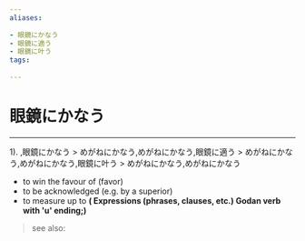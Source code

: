 ```yaml
---
aliases:
    
- 眼鏡にかなう
- 眼鏡に適う
- 眼鏡に叶う
tags:
    
---
```


# 眼鏡にかなう
---
1).
,眼鏡にかなう > めがねにかなう,めがねにかなう,眼鏡に適う > めがねにかなう,めがねにかなう,眼鏡に叶う > めがねにかなう,めがねにかなう

- to win the favour of (favor)
- to be acknowledged (e.g. by a superior)
- to measure up to
**( Expressions (phrases, clauses, etc.) Godan verb with 'u' ending;)**
> see also: 
            